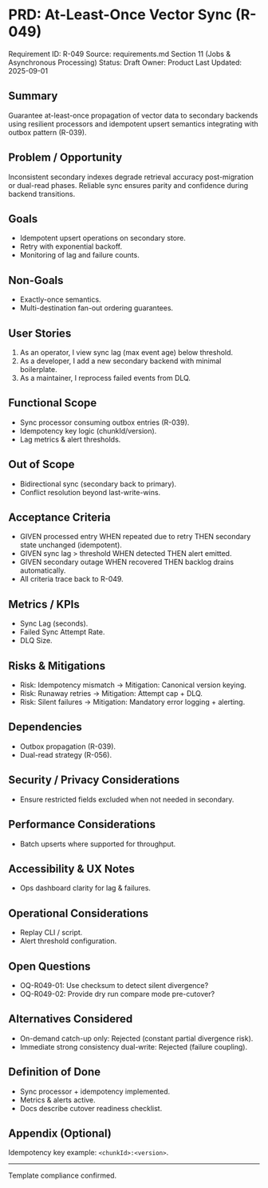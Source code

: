 # PRD: At-Least-Once Vector Sync (R-049)

Requirement ID: R-049
Source: requirements.md Section 11 (Jobs & Asynchronous Processing)
Status: Draft
Owner: Product
Last Updated: 2025-09-01

## Summary

Guarantee at-least-once propagation of vector data to secondary backends using resilient processors and idempotent upsert semantics integrating with outbox pattern (R-039).

## Problem / Opportunity

Inconsistent secondary indexes degrade retrieval accuracy post-migration or dual-read phases. Reliable sync ensures parity and confidence during backend transitions.

## Goals

- Idempotent upsert operations on secondary store.
- Retry with exponential backoff.
- Monitoring of lag and failure counts.

## Non-Goals

- Exactly-once semantics.
- Multi-destination fan-out ordering guarantees.

## User Stories

1. As an operator, I view sync lag (max event age) below threshold.
2. As a developer, I add a new secondary backend with minimal boilerplate.
3. As a maintainer, I reprocess failed events from DLQ.

## Functional Scope

- Sync processor consuming outbox entries (R-039).
- Idempotency key logic (chunkId/version).
- Lag metrics & alert thresholds.

## Out of Scope

- Bidirectional sync (secondary back to primary).
- Conflict resolution beyond last-write-wins.

## Acceptance Criteria

- GIVEN processed entry WHEN repeated due to retry THEN secondary state unchanged (idempotent).
- GIVEN sync lag > threshold WHEN detected THEN alert emitted.
- GIVEN secondary outage WHEN recovered THEN backlog drains automatically.
- All criteria trace back to R-049.

## Metrics / KPIs

- Sync Lag (seconds).
- Failed Sync Attempt Rate.
- DLQ Size.

## Risks & Mitigations

- Risk: Idempotency mismatch → Mitigation: Canonical version keying.
- Risk: Runaway retries → Mitigation: Attempt cap + DLQ.
- Risk: Silent failures → Mitigation: Mandatory error logging + alerting.

## Dependencies

- Outbox propagation (R-039).
- Dual-read strategy (R-056).

## Security / Privacy Considerations

- Ensure restricted fields excluded when not needed in secondary.

## Performance Considerations

- Batch upserts where supported for throughput.

## Accessibility & UX Notes

- Ops dashboard clarity for lag & failures.

## Operational Considerations

- Replay CLI / script.
- Alert threshold configuration.

## Open Questions

- OQ-R049-01: Use checksum to detect silent divergence?
- OQ-R049-02: Provide dry run compare mode pre-cutover?

## Alternatives Considered

- On-demand catch-up only: Rejected (constant partial divergence risk).
- Immediate strong consistency dual-write: Rejected (failure coupling).

## Definition of Done

- Sync processor + idempotency implemented.
- Metrics & alerts active.
- Docs describe cutover readiness checklist.

## Appendix (Optional)

Idempotency key example: `<chunkId>:<version>`.

---
Template compliance confirmed.
